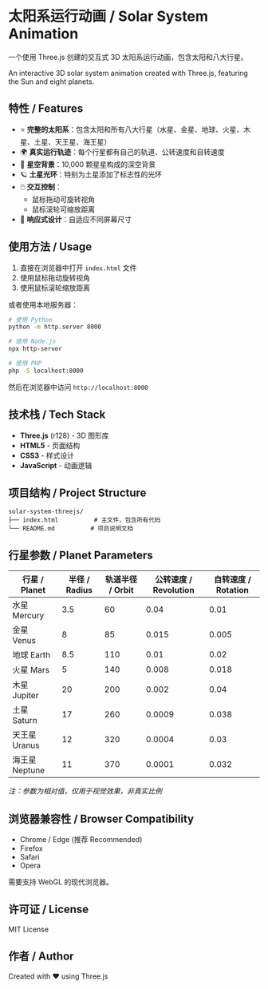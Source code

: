 # 太阳系运行动画 / Solar System Animation

一个使用 Three.js 创建的交互式 3D 太阳系运行动画，包含太阳和八大行星。

An interactive 3D solar system animation created with Three.js, featuring the Sun and eight planets.

## 特性 / Features

- ⭐ **完整的太阳系**：包含太阳和所有八大行星（水星、金星、地球、火星、木星、土星、天王星、海王星）
- 🌍 **真实运行轨迹**：每个行星都有自己的轨道、公转速度和自转速度
- 💫 **星空背景**：10,000 颗星星构成的深空背景
- 🪐 **土星光环**：特别为土星添加了标志性的光环
- 🖱️ **交互控制**：
  - 鼠标拖动可旋转视角
  - 鼠标滚轮可缩放距离
- 📱 **响应式设计**：自适应不同屏幕尺寸

## 使用方法 / Usage

1. 直接在浏览器中打开 `index.html` 文件
2. 使用鼠标拖动旋转视角
3. 使用鼠标滚轮缩放距离

或者使用本地服务器：

```bash
# 使用 Python
python -m http.server 8000

# 使用 Node.js
npx http-server

# 使用 PHP
php -S localhost:8000
```

然后在浏览器中访问 `http://localhost:8000`

## 技术栈 / Tech Stack

- **Three.js** (r128) - 3D 图形库
- **HTML5** - 页面结构
- **CSS3** - 样式设计
- **JavaScript** - 动画逻辑

## 项目结构 / Project Structure

```
solar-system-threejs/
├── index.html          # 主文件，包含所有代码
└── README.md          # 项目说明文档
```

## 行星参数 / Planet Parameters

| 行星 / Planet | 半径 / Radius | 轨道半径 / Orbit | 公转速度 / Revolution | 自转速度 / Rotation |
|--------------|--------------|-----------------|---------------------|-------------------|
| 水星 Mercury   | 3.5          | 60              | 0.04                | 0.01              |
| 金星 Venus     | 8            | 85              | 0.015               | 0.005             |
| 地球 Earth     | 8.5          | 110             | 0.01                | 0.02              |
| 火星 Mars      | 5            | 140             | 0.008               | 0.018             |
| 木星 Jupiter   | 20           | 200             | 0.002               | 0.04              |
| 土星 Saturn    | 17           | 260             | 0.0009              | 0.038             |
| 天王星 Uranus  | 12           | 320             | 0.0004              | 0.03              |
| 海王星 Neptune | 11           | 370             | 0.0001              | 0.032             |

*注：参数为相对值，仅用于视觉效果，非真实比例*

## 浏览器兼容性 / Browser Compatibility

- Chrome / Edge (推荐 Recommended)
- Firefox
- Safari
- Opera

需要支持 WebGL 的现代浏览器。

## 许可证 / License

MIT License

## 作者 / Author

Created with ❤️ using Three.js
